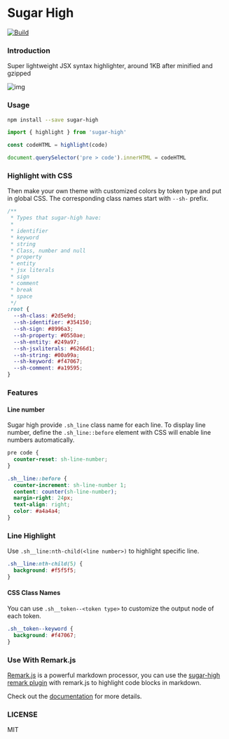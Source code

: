# Sugar High

[![Build][build-badge]][build]

### Introduction

Super lightweight JSX syntax highlighter, around 1KB after minified and gzipped

![img](https://repository-images.githubusercontent.com/453236442/aa0db684-bad3-4cd3-a420-f4e53b8c6757)

### Usage

```sh
npm install --save sugar-high
```

```js
import { highlight } from 'sugar-high'

const codeHTML = highlight(code)

document.querySelector('pre > code').innerHTML = codeHTML
```

### Highlight with CSS

Then make your own theme with customized colors by token type and put in global CSS. The corresponding class names start with `--sh-` prefix.

```css
/**
 * Types that sugar-high have:
 *
 * identifier
 * keyword
 * string
 * Class, number and null
 * property
 * entity
 * jsx literals
 * sign
 * comment
 * break
 * space
 */
:root {
  --sh-class: #2d5e9d;
  --sh-identifier: #354150;
  --sh-sign: #8996a3;
  --sh-property: #0550ae;
  --sh-entity: #249a97;
  --sh-jsxliterals: #6266d1;
  --sh-string: #00a99a;
  --sh-keyword: #f47067;
  --sh-comment: #a19595;
}
```

### Features

#### Line number

Sugar high provide `.sh_line` class name for each line. To display line number, define the `.sh_line::before` element with CSS will enable line numbers automatically.

```css
pre code {
  counter-reset: sh-line-number;
}

.sh__line::before {
  counter-increment: sh-line-number 1;
  content: counter(sh-line-number);
  margin-right: 24px;
  text-align: right;
  color: #a4a4a4;
}
```

### Line Highlight

Use `.sh__line:nth-child(<line number>)` to highlight specific line.

```css
.sh__line:nth-child(5) {
  background: #f5f5f5;
}
```

#### CSS Class Names

You can use `.sh__token--<token type>` to customize the output node of each token.

```css
.sh__token--keyword {
  background: #f47067;
}
```

### Use With Remark.js

[Remark.js](https://remark.js.org/) is a powerful markdown processor, you can use the [sugar-high remark plugin](https://sugar-high.vercel.app/remark) with remark.js to highlight code blocks in markdown.

Check out the [documentation](https://sugar-high.vercel.app/remark) for more details.

### LICENSE

MIT

<!-- Definitions -->

[build-badge]: https://github.com/huozhi/sugar-high/workflows/Test/badge.svg

[build]: https://github.com/huozhi/sugar-high/actions

[coverage-badge]: https://badge.fury.io/js/sugar-high.svg

[coverage]: https://codecov.io/github/huozhi/sugar-high

[downloads-badge]: https://img.shields.io/npm/dm/sugar-high.svg

[downloads]: https://www.npmjs.com/package/sugar-high
